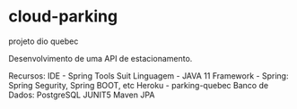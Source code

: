 # cloud-parking
projeto dio quebec

Desenvolvimento de uma API de estacionamento.

Recursos:
IDE - Spring Tools Suit
Linguagem - JAVA 11
Framework - Spring: Spring Segurity, Spring BOOT, etc
Heroku - parking-quebec
Banco de Dados: PostgreSQL
JUNIT5
Maven
JPA


